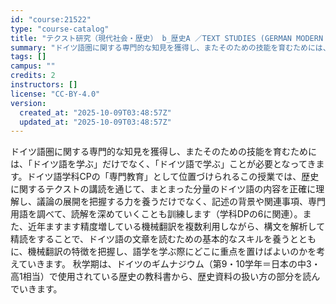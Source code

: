 ```yaml
---
id: "course:21522"
type: "course-catalog"
title: "テクスト研究（現代社会・歴史） b_歴史A ／TEXT STUDIES (GERMAN MODERN SOCIETY AND HISTORY) b"
summary: "ドイツ語圏に関する専門的な知見を獲得し、またそのための技能を育むためには、「ドイツ語を学ぶ」だけでなく、「ドイツ語で学ぶ」ことが必要となってきます。ドイツ語学科CPの「専門教育」として位置づけられるこの授業では、歴史に関するテクストの講読を…"
tags: []
campus: ""
credits: 2
instructors: []
license: "CC-BY-4.0"
version:
  created_at: "2025-10-09T03:48:57Z"
  updated_at: "2025-10-09T03:48:57Z"
---
```

ドイツ語圏に関する専門的な知見を獲得し、またそのための技能を育むためには、「ドイツ語を学ぶ」だけでなく、「ドイツ語で学ぶ」ことが必要となってきます。ドイツ語学科CPの「専門教育」として位置づけられるこの授業では、歴史に関するテクストの講読を通じて、まとまった分量のドイツ語の内容を正確に理解し、議論の展開を把握する力を養うだけでなく、記述の背景や関連事項、専門用語を調べて、読解を深めていくことも訓練します（学科DPの6に関連）。また、近年ますます精度増している機械翻訳を複数利用しながら、構文を解析して精読をすることで、ドイツ語の文章を読むための基本的なスキルを養うとともに、機械翻訳の特徴を把握し、語学を学ぶ際にどこに重点を置けばよいのかを考えていきます。 秋学期は、ドイツのギムナジウム（第9・10学年＝日本の中3・高1相当）で使用されている歴史の教科書から、歴史資料の扱い方の部分を読んでいきます。
